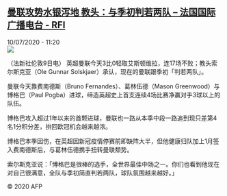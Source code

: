 <!--1594382099000-->
[曼联攻势水银泻地 教头：与季初判若两队 – 法国国际广播电台 - RFI](http://www.rfi.fr//cn/contenu/20200710-%E6%9B%BC%E8%81%94%E6%94%BB%E5%8A%BF%E6%B0%B4%E9%93%B6%E6%B3%BB%E5%9C%B0-%E6%95%99%E5%A4%B4%E4%B8%8E%E5%AD%A3%E5%88%9D%E5%88%A4%E8%8B%A5%E4%B8%A4%E9%98%9F)
------

<div>10/07/2020 - 11:20</div><img src="https://s.rfi.fr/media/display/88fa73e2-c295-11ea-81c2-005056a98db9/w:310/p:16x9/spo0008b.200710172002.jpg"><div class="t-content__body u-clearfix"><div class="m-interstitial"></div><p>（法新社伦敦9日电）    英超曼联今天3比0轻取艾斯顿维拉，连17场不败；教头索尔斯克亚（Ole Gunnar Solskjaer）承认，现在的曼联跟季初「判若两队」。</p><p>    曼联今天靠费南德斯（Bruno Fernandes）、葛林伍德（Mason Greenwood）与博格巴（Paul Pogba）进球，缔造英超史上首支连续4场比赛净赢对手3球以上的队伍。</p><p>    博格巴攻入超过1年以来的首颗进球，曼联也一路从本季中段一路追到现只差第4名1分积分差，拚回欧冠机会越来越浓。</p><p>    博格巴本季因伤，在英超因新冠疫情停赛前即缺阵大半，但他健康归队加上1月签入费南德斯后，与葛林伍德携手扭转曼联颓势。</p><p>    索尔斯克亚说：「博格巴是很棒的选手，全世界最佳中场之一。你们也看到他现在对自己很满意，全队与季初简直判若两队，球队氛围越来越好。」</p><p class="t-copyright">© 2020 AFP</p>        </div>
